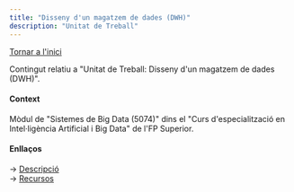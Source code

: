 ```yaml
---
title: "Disseny d'un magatzem de dades (DWH)"
description: "Unitat de Treball"
---
```


[Tornar a l'inici](../../../index.html)  

Contingut relatiu a "Unitat de Treball: Disseny d'un magatzem de dades (DWH)".  

#### Context

Mòdul de "Sistemes de Big Data (5074)" dins el "Curs d'especialització en Intel·ligència Artificial i Big Data" de l'FP Superior.  

#### Enllaços
&#8594; [Descripció](./recursos/fp-ia-bigdata.md)  
&#8594; [Recursos](./recursos)  


